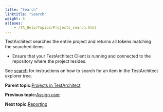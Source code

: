 ```yaml
--- 
title: "Search"
linktitle: "Search"
weight: 8
aliases: 
    - /TA_Help/Topics/Projects_search.html
---
```


TestArchitect searches the entire project and returns all tokens matching the searched items.

-   Ensure that your TestArchitect Client is running and connected to the repository where the project resides.

See [search](/TA_Help/Topics/Additional_features_search.html) for instructions on how to search for an item in the TestArchitect explorer tree.

**Parent topic:**[Projects in TestArchitect](/TA_Help/Topics/Projects_def.html)

**Previous topic:**[Assign user](/TA_Help/Topics/Projects_assign_user.html)

**Next topic:**[Reporting](/TA_Help/Topics/Projects_reporting.html)


